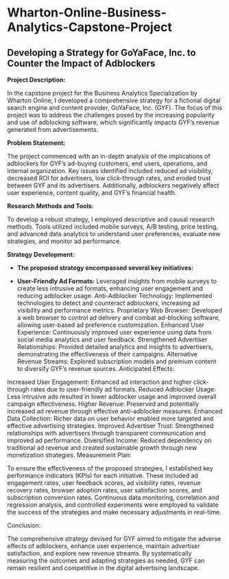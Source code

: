 # Wharton-Online-Business-Analytics-Capstone-Project
## Developing a Strategy for GoYaFace, Inc. to Counter the Impact of Adblockers
**Project Description:** 

In the capstone project for the Business Analytics Specialization by Wharton Online, I developed a comprehensive strategy for a fictional digital search engine and content provider, GoYaFace, Inc. (GYF). The focus of this project was to address the challenges posed by the increasing popularity and use of adblocking software, which significantly impacts GYF’s revenue generated from advertisements.

**Problem Statement:** 

The project commenced with an in-depth analysis of the implications of adblockers for GYF’s ad-buying customers, end users, operations, and internal organization. Key issues identified included reduced ad visibility, decreased ROI for advertisers, low click-through rates, and eroded trust between GYF and its advertisers. Additionally, adblockers negatively affect user experience, content quality, and GYF’s financial health.

**Research Methods and Tools:**

To develop a robust strategy, I employed descriptive and causal research methods. Tools utilized included mobile surveys, A/B testing, price testing, and advanced data analytics to understand user preferences, evaluate new strategies, and monitor ad performance.

**Strategy Development:**

* **The proposed strategy encompassed several key initiatives:**

* **User-Friendly Ad Formats:** Leveraged insights from mobile surveys to create less intrusive ad formats, enhancing user engagement and reducing adblocker usage.
Anti-Adblocker Technology: Implemented technologies to detect and counteract adblockers, increasing ad visibility and performance metrics.
Proprietary Web Browser: Developed a web browser to control ad delivery and combat ad-blocking software, allowing user-based ad preference customization.
Enhanced User Experience: Continuously improved user experience using data from social media analytics and user feedback.
Strengthened Advertiser Relationships: Provided detailed analytics and insights to advertisers, demonstrating the effectiveness of their campaigns.
Alternative Revenue Streams: Explored subscription models and premium content to diversify GYF’s revenue sources.
Anticipated Effects:

Increased User Engagement: Enhanced ad interaction and higher click-through rates due to user-friendly ad formats.
Reduced Adblocker Usage: Less intrusive ads resulted in lower adblocker usage and improved overall campaign effectiveness.
Higher Revenue: Preserved and potentially increased ad revenue through effective anti-adblocker measures.
Enhanced Data Collection: Richer data on user behavior enabled more targeted and effective advertising strategies.
Improved Advertiser Trust: Strengthened relationships with advertisers through transparent communication and improved ad performance.
Diversified Income: Reduced dependency on traditional ad revenue and created sustainable growth through new monetization strategies.
Measurement Plan:

To ensure the effectiveness of the proposed strategies, I established key performance indicators (KPIs) for each initiative. These included ad engagement rates, user feedback scores, ad visibility rates, revenue recovery rates, browser adoption rates, user satisfaction scores, and subscription conversion rates. Continuous data monitoring, correlation and regression analysis, and controlled experiments were employed to validate the success of the strategies and make necessary adjustments in real-time.

Conclusion:

The comprehensive strategy devised for GYF aimed to mitigate the adverse effects of adblockers, enhance user experience, maintain advertiser satisfaction, and explore new revenue streams. By systematically measuring the outcomes and adapting strategies as needed, GYF can remain resilient and competitive in the digital advertising landscape.
